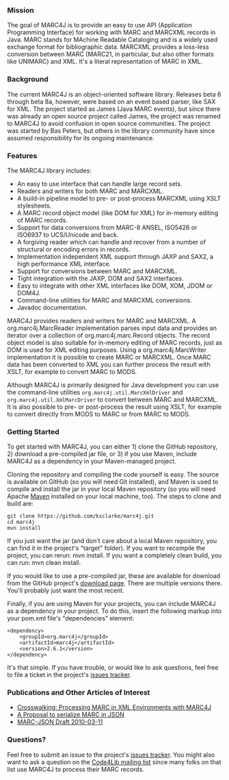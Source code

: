 ### Mission

The goal of MARC4J is to provide an easy to use API (Application Programming Interface) for working with MARC and MARCXML records in Java. MARC stands for MAchine Readable Cataloging and is a widely used exchange format for bibliographic data. MARCXML provides a loss-less conversion between MARC (MARC21, in particular, but also other formats like UNIMARC) and XML.  It's a literal representation of MARC in XML.

### Background

The current MARC4J is an object-oriented software library.  Releases beta 6 through beta 8a, however, were based on an event based parser, like SAX for XML. The project started as James (Java MARC events), but since there was already an open source project called James, the project was renamed to MARC4J to avoid confusion in open source communities.  The project was started by Bas Peters, but others in the library community have since assumed responsibility for its ongoing maintenance.

### Features

The MARC4J library includes:

* An easy to use interface that can handle large record sets.
* Readers and writers for both MARC and MARCXML.
* A build-in pipeline model to pre- or post-process MARCXML using XSLT stylesheets.
* A MARC record object model (like DOM for XML) for in-memory editing of MARC records.
* Support for data conversions from MARC-8 ANSEL, ISO5426 or ISO6937 to UCS/Unicode and back.
* A forgiving reader which can handle and recover from a number of structural or encoding errors in records.
* Implementation independent XML support through JAXP and SAX2, a high performance XML interface.
* Support for conversions between MARC and MARCXML.
* Tight integration with the JAXP, DOM and SAX2 interfaces.
* Easy to integrate with other XML interfaces like DOM, XOM, JDOM or DOM4J.
* Command-line utilities for MARC and MARCXML conversions.
* Javadoc documentation.

MARC4J provides readers and writers for MARC and MARCXML. A org.marc4j.MarcReader implementation parses input data and provides an iterator over a collection of org.marc4j.marc.Record objects. The record object model is also suitable for in-memory editing of MARC records, just as DOM is used for XML editing purposes. Using a org.marc4j.MarcWriter implementation it is possible to create MARC or MARCXML. Once MARC data has been converted to XML you can further process the result with XSLT, for example to convert MARC to MODS.

Although MARC4J is primarily designed for Java development you can use the command-line utilities `org.marc4j.util.MarcXmlDriver` and `org.marc4j.util.XmlMarcDriver` to convert between MARC and MARCXML. It is also possible to pre- or post-process the result using XSLT, for example to convert directly from MODS to MARC or from MARC to MODS.

### Getting Started

To get started with MARC4J, you can either 1) clone the GitHub repository, 2) download a pre-compiled jar file, or 3) if you use Maven, include MARC4J as a dependency in your Maven-managed project.

Cloning the repository and compiling the code yourself is easy.  The source is available on GitHub (so you will need Git installed), and Maven is used to compile and install the jar in your local Maven repository (so you will need Apache [Maven](http://maven.apache.org/) installed on your local machine, too).  The steps to clone and build are:

    git clone https://github.com/ksclarke/marc4j.git
    cd marc4j
    mvn install

If you just want the jar (and don't care about a local Maven repository, you can find it in the project's "target" folder).  If you want to recompile the project, you can rerun: mvn install.  If you want a completely clean build, you can run: mvn clean install.

If you would like to use a pre-compiled jar, these are available for download from the GitHub project's [download page](http://github.com/ksclarke/marc4j/releases).  There are multiple versions there.  You'll probably just want the most recent.

Finally, if you are using Maven for your projects, you can include MARC4J as a dependency in your project.  To do this, insert the following markup into your pom.xml file's "dependencies" element:

    <dependency>
	    <groupId>org.marc4j</groupId>
	    <artifactId>marc4j</artifactId>
	    <version>2.6.1</version>
    </dependency>

It's that simple.  If you have trouble, or would like to ask questions, feel free to file a ticket in the project's [issues tracker](http://github.com/ksclarke/marc4j/issues).

### Publications and Other Articles of Interest

* [Crosswalking: Processing MARC in XML Environments with MARC4J](http://www.amazon.com/Crosswalking-Processing-MARC-Environments-MARC4J/dp/1847530281)
* [A Proposal to serialize MARC in JSON](http://dilettantes.code4lib.org/blog/2010/09/a-proposal-to-serialize-marc-in-json/)
* [MARC-JSON Draft 2010-03-11](http://www.oclc.org/developer/content/marc-json-draft-2010-03-11)

### Questions?

Feel free to submit an issue to the project's [issues tracker](http://github.com/ksclarke/marc4j/issues).  You might also want to ask a question on the [Code4Lib mailing list](https://listserv.nd.edu/cgi-bin/wa?A0=CODE4LIB) since many folks on that list use MARC4J to process their MARC records.
